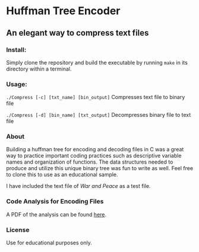 
# Huffman Tree Encoder
## An elegant way to compress text files

### Install:
Simply clone the repository and build the executable by running `make` in its directory within a terminal.

### Usage:
`./Compress [-c] [txt_name] [bin_output]`  Compresses text file to binary file

`./Compress [-d] [bin_name] [txt_output]`  Decompresses binary file to text file

### About
Building a huffman tree for encoding and decoding files in C was a great way to practice important coding practices such as descriptive variable names and organization of functions.  The data structures needed to produce and utilize this unique binary tree was fun to write as well.  Feel free to clone this to use as an educational sample.

I have included the text file of *War and Peace* as a test file. 

### Code Analysis for Encoding Files
A PDF of the analysis can be found [here](https://github.com/jmbannon/Schoolwork/blob/master/tcss342_data_structures/hw3/encode_runtime_analysis.pdf).

### License
Use for educational purposes only.
